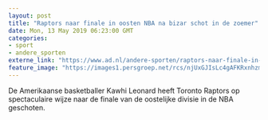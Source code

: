 ```yaml
---
layout: post
title: "Raptors naar finale in oosten NBA na bizar schot in de zoemer"
date: Mon, 13 May 2019 06:23:00 GMT
categories: 
- sport 
- andere_sporten 
externe_link: "https://www.ad.nl/andere-sporten/raptors-naar-finale-in-oosten-nba-na-bizar-schot-in-de-zoemer~a09c083e/"
feature_image: "https://images1.persgroep.net/rcs/njUxGJIsLc4gAFKRxnhzmES9gTo/diocontent/148185737/_fitwidth/400/?appId=21791a8992982cd8da851550a453bd7f&quality=0.7"
---
```


De Amerikaanse basketballer Kawhi Leonard heeft Toronto Raptors op spectaculaire wijze naar de finale van de oostelijke divisie in de NBA geschoten.
